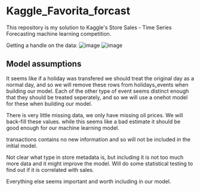 # Kaggle_Favorita_forcast
This repository is my solution to Kaggle's Store Sales - Time Series Forecasting machine learning competition.

Getting a handle on the data:
![image](https://github.com/user-attachments/assets/a828eed7-e399-4c4f-84e5-e79a72a00a56)
![image](https://github.com/user-attachments/assets/cf20e2c2-b3d1-42f8-85e6-96f88f3c190f)

## Model assumptions
It seems like if a holiday was transfered we should treat the original day as a normal day, and so we will remove these rows from holidays_events when building our model. Each of the other type of event seems distinct enough that they should be treated seperately, and so we will use a onehot model for these when building our model. 

There is very little missing data, we only have missing oil prices. We will back-fill these values. while this seems like a bad estimate it should be good enough for our machine learning model.

transactions contains no new information and so will not be included in the initial model.

Not clear what type in store metadata is, but including it is not too much more data and it might improve the model. Will do some statistical testing to find out if it is correlated with sales. 

Everything else seems important and worth including in our model.
